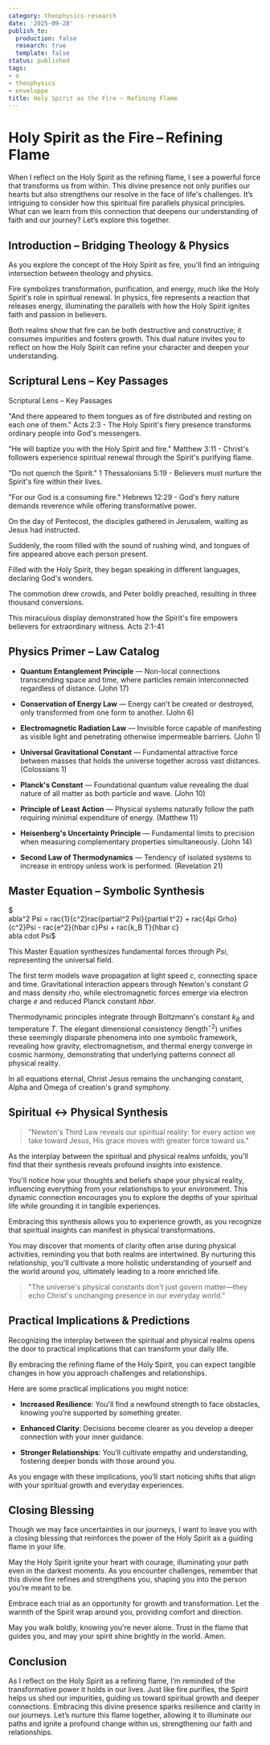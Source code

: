 ```yaml
---
category: theophysics-research
date: '2025-09-28'
publish_to:
  production: false
  research: true
  template: false
status: published
tags:
- o
- theophysics
- enveloppe
title: Holy Spirit as the Fire – Refining Flame
---
```

   
# Holy Spirit as the Fire – Refining Flame   
   
When I reflect on the Holy Spirit as the refining flame, I see a powerful force that transforms us from within. This divine presence not only purifies our hearts but also strengthens our resolve in the face of life's challenges. It’s intriguing to consider how this spiritual fire parallels physical principles. What can we learn from this connection that deepens our understanding of faith and our journey? Let’s explore this together.   
   
## Introduction – Bridging Theology & Physics   
   
As you explore the concept of the Holy Spirit as fire, you'll find an intriguing intersection between theology and physics.   
   
Fire symbolizes transformation, purification, and energy, much like the Holy Spirit's role in spiritual renewal. In physics, fire represents a reaction that releases energy, illuminating the parallels with how the Holy Spirit ignites faith and passion in believers.   
   
Both realms show that fire can be both destructive and constructive; it consumes impurities and fosters growth. This dual nature invites you to reflect on how the Holy Spirit can refine your character and deepen your understanding.   
   
## Scriptural Lens – Key Passages   
   
Scriptural Lens – Key Passages   
   
"And there appeared to them tongues as of fire distributed and resting on each one of them." Acts 2:3 - The Holy Spirit's fiery presence transforms ordinary people into God's messengers.   
   
"He will baptize you with the Holy Spirit and fire." Matthew 3:11 - Christ's followers experience spiritual renewal through the Spirit's purifying flame.   
   
"Do not quench the Spirit." 1 Thessalonians 5:19 - Believers must nurture the Spirit's fire within their lives.   
   
"For our God is a consuming fire." Hebrews 12:29 - God's fiery nature demands reverence while offering transformative power.   
   
On the day of Pentecost, the disciples gathered in Jerusalem, waiting as Jesus had instructed.   
   
Suddenly, the room filled with the sound of rushing wind, and tongues of fire appeared above each person present.   
   
Filled with the Holy Spirit, they began speaking in different languages, declaring God's wonders.   
   
The commotion drew crowds, and Peter boldly preached, resulting in three thousand conversions.   
   
This miraculous display demonstrated how the Spirit's fire empowers believers for extraordinary witness. Acts 2:1-41   
   
## Physics Primer – Law Catalog   
   
* **Quantum Entanglement Principle** — Non-local connections transcending space and time, where particles remain interconnected regardless of distance. (John 17)   
   
* **Conservation of Energy Law** — Energy can't be created or destroyed, only transformed from one form to another. (John 6)   
   
* **Electromagnetic Radiation Law** — Invisible force capable of manifesting as visible light and penetrating otherwise impermeable barriers. (John 1)   
   
* **Universal Gravitational Constant** — Fundamental attractive force between masses that holds the universe together across vast distances. (Colossians 1)   
   
* **Planck's Constant** — Foundational quantum value revealing the dual nature of all matter as both particle and wave. (John 10)   
   
* **Principle of Least Action** — Physical systems naturally follow the path requiring minimal expenditure of energy. (Matthew 11)   
   
* **Heisenberg's Uncertainty Principle** — Fundamental limits to precision when measuring complementary properties simultaneously. (John 14)   
   
* **Second Law of Thermodynamics** — Tendency of isolated systems to increase in entropy unless work is performed. (Revelation 21)   
   
## Master Equation – Symbolic Synthesis   
   
$   
abla^2 Psi = rac{1}{c^2}rac{partial^2 Psi}{partial t^2} + rac{4pi Grho}{c^2}Psi - rac{e^2}{hbar c}Psi + rac{k_B T}{hbar c}   
abla cdot Psi$   
   
This Master Equation synthesizes fundamental forces through $Psi$, representing the universal field.   
   
The first term models wave propagation at light speed $c$, connecting space and time. Gravitational interaction appears through Newton's constant $G$ and mass density $rho$, while electromagnetic forces emerge via electron charge $e$ and reduced Planck constant $hbar$.   
   
Thermodynamic principles integrate through Boltzmann's constant $k_B$ and temperature $T$. The elegant dimensional consistency (length$^{-2}$) unifies these seemingly disparate phenomena into one symbolic framework, revealing how gravity, electromagnetism, and thermal energy converge in cosmic harmony, demonstrating that underlying patterns connect all physical reality.   
   
In all equations eternal, Christ Jesus remains the unchanging constant, Alpha and Omega of creation's grand symphony.   
   
## Spiritual ↔ Physical Synthesis   
   
> "Newton's Third Law reveals our spiritual reality: for every action we take toward Jesus, His grace moves with greater force toward us."   
   
As the interplay between the spiritual and physical realms unfolds, you'll find that their synthesis reveals profound insights into existence.   
   
You'll notice how your thoughts and beliefs shape your physical reality, influencing everything from your relationships to your environment. This dynamic connection encourages you to explore the depths of your spiritual life while grounding it in tangible experiences.   
   
Embracing this synthesis allows you to experience growth, as you recognize that spiritual insights can manifest in physical transformations.   
   
You may discover that moments of clarity often arise during physical activities, reminding you that both realms are intertwined. By nurturing this relationship, you'll cultivate a more holistic understanding of yourself and the world around you, ultimately leading to a more enriched life.   
   
> "The universe's physical constants don't just govern matter—they echo Christ's unchanging presence in our everyday world."   
   
## Practical Implications & Predictions   
   
Recognizing the interplay between the spiritual and physical realms opens the door to practical implications that can transform your daily life.   
   
By embracing the refining flame of the Holy Spirit, you can expect tangible changes in how you approach challenges and relationships.   
   
Here are some practical implications you might notice:   
   
   
- **Increased Resilience**: You'll find a newfound strength to face obstacles, knowing you’re supported by something greater.   
   
   
- **Enhanced Clarity**: Decisions become clearer as you develop a deeper connection with your inner guidance.   
   
   
- **Stronger Relationships**: You’ll cultivate empathy and understanding, fostering deeper bonds with those around you.   
   
As you engage with these implications, you’ll start noticing shifts that align with your spiritual growth and everyday experiences.   
   
## Closing Blessing   
   
Though we may face uncertainties in our journeys, I want to leave you with a closing blessing that reinforces the power of the Holy Spirit as a guiding flame in your life.   
   
May the Holy Spirit ignite your heart with courage, illuminating your path even in the darkest moments. As you encounter challenges, remember that this divine fire refines and strengthens you, shaping you into the person you’re meant to be.   
   
Embrace each trial as an opportunity for growth and transformation. Let the warmth of the Spirit wrap around you, providing comfort and direction.   
   
May you walk boldly, knowing you're never alone. Trust in the flame that guides you, and may your spirit shine brightly in the world. Amen.   
   
## Conclusion   
   
As I reflect on the Holy Spirit as a refining flame, I’m reminded of the transformative power it holds in our lives. Just like fire purifies, the Spirit helps us shed our impurities, guiding us toward spiritual growth and deeper connections. Embracing this divine presence sparks resilience and clarity in our journeys. Let’s nurture this flame together, allowing it to illuminate our paths and ignite a profound change within us, strengthening our faith and relationships.